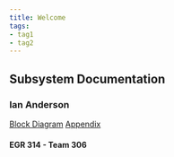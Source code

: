 ```yaml
---
title: Welcome
tags:
- tag1
- tag2
---
```


## Subsystem Documentation

### Ian Anderson

[Block Diagram](./block.md)
[Appendix](./appendix.md)

#### EGR 314 - Team 306
